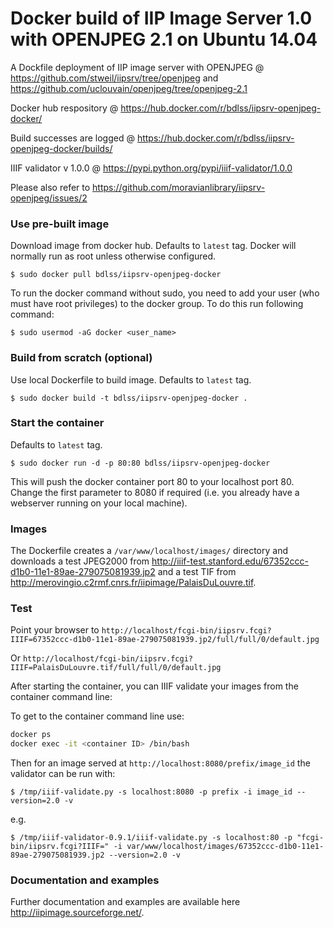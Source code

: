 Docker build of IIP Image Server 1.0 with OPENJPEG 2.1 on Ubuntu 14.04
==============================================

A Dockfile deployment of IIP image server with OPENJPEG @ https://github.com/stweil/iipsrv/tree/openjpeg and https://github.com/uclouvain/openjpeg/tree/openjpeg-2.1

Docker hub respository @ https://hub.docker.com/r/bdlss/iipsrv-openjpeg-docker/

Build successes are logged @ https://hub.docker.com/r/bdlss/iipsrv-openjpeg-docker/builds/

IIIF validator v 1.0.0 @ https://pypi.python.org/pypi/iiif-validator/1.0.0

Please also refer to https://github.com/moravianlibrary/iipsrv-openjpeg/issues/2

### Use  pre-built image
Download image from docker hub. Defaults to `latest` tag. Docker will normally run as root unless otherwise configured.

    $ sudo docker pull bdlss/iipsrv-openjpeg-docker

To run the docker command without sudo, you need to add your user (who must have root privileges) to the docker group. To do this run following command:

	$ sudo usermod -aG docker <user_name>

### Build from scratch (optional)
Use local Dockerfile to build image. Defaults to `latest` tag.

    $ sudo docker build -t bdlss/iipsrv-openjpeg-docker .

### Start the container
Defaults to `latest` tag.

    $ sudo docker run -d -p 80:80 bdlss/iipsrv-openjpeg-docker

This will push the docker container port 80 to your localhost port 80. Change the first parameter to 8080 if required (i.e. you already have a webserver running on your local machine).

### Images

The Dockerfile creates a `/var/www/localhost/images/` directory and downloads a test JPEG2000 from http://iiif-test.stanford.edu/67352ccc-d1b0-11e1-89ae-279075081939.jp2 and a test TIF from http://merovingio.c2rmf.cnrs.fr/iipimage/PalaisDuLouvre.tif.

### Test

Point your browser to `http://localhost/fcgi-bin/iipsrv.fcgi?IIIF=67352ccc-d1b0-11e1-89ae-279075081939.jp2/full/full/0/default.jpg`

Or `http://localhost/fcgi-bin/iipsrv.fcgi?IIIF=PalaisDuLouvre.tif/full/full/0/default.jpg`

After starting the container, you can IIIF validate your images from the container command line:

To get to the container command line use:

```bash
docker ps
docker exec -it <container ID> /bin/bash
```

Then for an image served at `http://localhost:8080/prefix/image_id` the validator can be run with:

    $ /tmp/iiif-validate.py -s localhost:8080 -p prefix -i image_id --version=2.0 -v

e.g.

    $ /tmp/iiif-validator-0.9.1/iiif-validate.py -s localhost:80 -p "fcgi-bin/iipsrv.fcgi?IIIF=" -i var/www/localhost/images/67352ccc-d1b0-11e1-89ae-279075081939.jp2 --version=2.0 -v

### Documentation and examples

Further documentation and examples are available here http://iipimage.sourceforge.net/.

